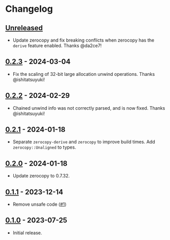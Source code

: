 # Changelog

## [Unreleased]
* Update zerocopy and fix breaking conflicts when zerocopy has the `derive` feature enabled. Thanks
  @da2ce7!

## [0.2.3] - 2024-03-04
* Fix the scaling of 32-bit large allocation unwind operations. Thanks @ishitatsuyuki!

## [0.2.2] - 2024-02-29
* Chained unwind info was not correctly parsed, and is now fixed. Thanks @ishitatsuyuki!

## [0.2.1] - 2024-01-18
* Separate `zerocopy-derive` and `zerocopy` to improve build times. Add `zerocopy::Unaligned` to
  types.

## [0.2.0] - 2024-01-18
* Update zerocopy to 0.7.32.

## [0.1.1] - 2023-12-14
* Remove unsafe code ([#1](https://github.com/mozilla/pe-unwind-info/pull/1))

## [0.1.0] - 2023-07-25
* Initial release.

[Unreleased]: https://github.com/mozilla/pe-unwind-info/compare/0.2.3...HEAD
[0.2.3]: https://github.com/mozilla/pe-unwind-info/compare/0.2.2...0.2.3
[0.2.2]: https://github.com/mozilla/pe-unwind-info/compare/0.2.1...0.2.2
[0.2.1]: https://github.com/mozilla/pe-unwind-info/compare/0.2.0...0.2.1
[0.2.0]: https://github.com/mozilla/pe-unwind-info/compare/0.1.1...0.2.0
[0.1.1]: https://github.com/mozilla/pe-unwind-info/compare/0.1.0...0.1.1
[0.1.0]: https://github.com/mozilla/pe-unwind-info/releases/tag/0.0.1
